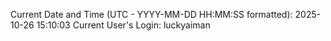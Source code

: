 Current Date and Time (UTC - YYYY-MM-DD HH:MM:SS formatted): 2025-10-26 15:10:03
Current User's Login: luckyaiman
